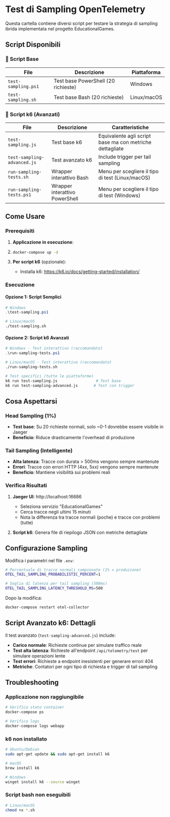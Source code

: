 # Test di Sampling OpenTelemetry

Questa cartella contiene diversi script per testare la strategia di sampling ibrida implementata nel progetto EducationalGames.

## Script Disponibili

### 📁 Script Base

| File | Descrizione | Piattaforma |
|------|-------------|-------------|
| `test-sampling.ps1` | Test base PowerShell (20 richieste) | Windows |
| `test-sampling.sh` | Test base Bash (20 richieste) | Linux/macOS |

### 📁 Script k6 (Avanzati)

| File | Descrizione | Caratteristiche |
|------|-------------|-----------------|
| `test-sampling.js` | Test base k6 | Equivalente agli script base ma con metriche dettagliate |
| `test-sampling-advanced.js` | Test avanzato k6 | Include trigger per tail sampling |
| `run-sampling-tests.sh` | Wrapper interattivo Bash | Menu per scegliere il tipo di test (Linux/macOS) |
| `run-sampling-tests.ps1` | Wrapper interattivo PowerShell | Menu per scegliere il tipo di test (Windows) |

## Come Usare

### Prerequisiti

1. **Applicazione in esecuzione**:
2. 
   ```bash
   docker-compose up -d
   ```

3. **Per script k6** (opzionale):
   - Installa k6: https://k6.io/docs/getting-started/installation/

### Esecuzione

#### Opzione 1: Script Semplici

```powershell
# Windows
.\test-sampling.ps1
```

```bash
# Linux/macOS
./test-sampling.sh
```

#### Opzione 2: Script k6 Avanzati

```powershell
# Windows - Test interattivo (raccomandato)
.\run-sampling-tests.ps1
```

```bash
# Linux/macOS - Test interattivo (raccomandato)
./run-sampling-tests.sh
```

```bash
# Test specifici (tutte le piattaforme)
k6 run test-sampling.js                 # Test base
k6 run test-sampling-advanced.js       # Test con trigger
```

## Cosa Aspettarsi

### Head Sampling (1%)

- **Test base**: Su 20 richieste normali, solo ~0-1 dovrebbe essere visibile in Jaeger
- **Beneficio**: Riduce drasticamente l'overhead di produzione

### Tail Sampling (Intelligente)

- **Alta latenza**: Tracce con durata > 500ms vengono sempre mantenute
- **Errori**: Tracce con errori HTTP (4xx, 5xx) vengono sempre mantenute
- **Beneficio**: Mantiene visibilità sui problemi reali

### Verifica Risultati

1. **Jaeger UI**: http://localhost:16686
   - Seleziona servizio "EducationalGames"
   - Cerca tracce negli ultimi 15 minuti
   - Nota la differenza tra tracce normali (poche) e tracce con problemi (tutte)

2. **Script k6**: Genera file di riepilogo JSON con metriche dettagliate

## Configurazione Sampling

Modifica i parametri nel file `.env`:

```bash
# Percentuale di tracce normali campionate (1% = produzione)
OTEL_TAIL_SAMPLING_PROBABILISTIC_PERCENT=1

# Soglia di latenza per tail sampling (500ms)
OTEL_TAIL_SAMPLING_LATENCY_THRESHOLD_MS=500
```

Dopo la modifica:

```bash
docker-compose restart otel-collector
```

## Script Avanzato k6: Dettagli

Il test avanzato (`test-sampling-advanced.js`) include:

- **Carico normale**: Richieste continue per simulare traffico reale
- **Test alta latenza**: Richieste all'endpoint `/api/telemetry/test` per simulare operazioni lente
- **Test errori**: Richieste a endpoint inesistenti per generare errori 404
- **Metriche**: Contatori per ogni tipo di richiesta e trigger di tail sampling

## Troubleshooting

### Applicazione non raggiungibile

```bash
# Verifica stato container
docker-compose ps

# Verifica logs
docker-compose logs webapp
```

### k6 non installato

```bash
# Ubuntu/Debian
sudo apt-get update && sudo apt-get install k6

# macOS
brew install k6

# Windows
winget install k6 --source winget 
```

### Script bash non eseguibili

```bash
# Linux/macOS
chmod +x *.sh
```

